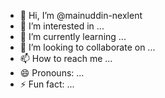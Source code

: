 - 👋 Hi, I’m @mainuddin-nexlent
- 👀 I’m interested in ...
- 🌱 I’m currently learning ...
- 💞️ I’m looking to collaborate on ...
- 📫 How to reach me ...
- 😄 Pronouns: ...
- ⚡ Fun fact: ...

<!---
mainuddin-nexlent/mainuddin-nexlent is a ✨ special ✨ repository because its `README.md` (this file) appears on your GitHub profile.
You can click the Preview link to take a look at your changes.
--->

